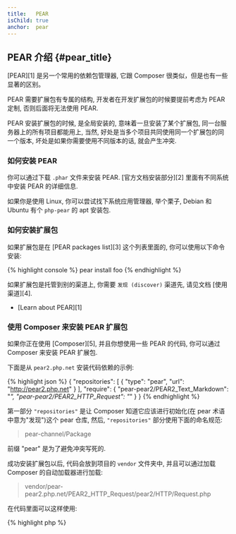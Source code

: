 ```yaml
---
title:   PEAR
isChild: true
anchor:  pear
---
```


## PEAR 介绍 {#pear_title}

[PEAR][1] 是另一个常用的依赖包管理器, 它跟 Composer 很类似，但是也有一些显著的区别。

PEAR 需要扩展包有专属的结构, 开发者在开发扩展包的时候要提前考虑为 PEAR 定制, 否则后面将无法使用 PEAR.

PEAR 安装扩展包的时候, 是全局安装的, 意味着一旦安装了某个扩展包, 同一台服务器上的所有项目都能用上, 当然, 好处是当多个项目共同使用同一个扩展包的同一个版本, 坏处是如果你需要使用不同版本的话, 就会产生冲突.

### 如何安装 PEAR

你可以通过下载 `.phar` 文件来安装 PEAR. [官方文档安装部分][2] 里面有不同系统中安装 PEAR 的详细信息.

如果你是使用 Linux, 你可以尝试找下系统应用管理器, 举个栗子, Debian 和 Ubuntu 有个 `php-pear` 的 apt 安装包.

### 如何安装扩展包

如果扩展包是在 [PEAR packages list][3] 这个列表里面的, 你可以使用以下命令安装:

{% highlight console %}
pear install foo
{% endhighlight %}

如果扩展包是托管到别的渠道上, 你需要 `发现 (discover)` 渠道先, 请见文档 [使用渠道][4].

* [Learn about PEAR][1]

### 使用 Composer 来安装 PEAR 扩展包

如果你正在使用 [Composer][5], 并且你想使用一些 PEAR 的代码, 你可以通过 Composer 来安装 PEAR 扩展包.

下面是从 `pear2.php.net` 安装代码依赖的示例:

{% highlight json %}
{
    "repositories": [
        {
            "type": "pear",
            "url": "http://pear2.php.net"
        }
    ],
    "require": {
        "pear-pear2/PEAR2_Text_Markdown": "*",
        "pear-pear2/PEAR2_HTTP_Request": "*"
    }
}
{% endhighlight %}

第一部分 `"repositories"` 是让 Composer 知道它应该进行初始化(在 pear 术语中意为"发现")这个 pear 仓库, 然后, `"repositories"` 部分使用下面的命名规范:

> pear-channel/Package

前缀 "pear" 是为了避免冲突写死的.

成功安装扩展包以后, 代码会放到项目的 `vendor` 文件夹中, 并且可以通过加载 Composer 的自动加载器进行加载:

> vendor/pear-pear2.php.net/PEAR2_HTTP_Request/pear2/HTTP/Request.php

在代码里面可以这样使用:

{% highlight php %}
<?php
$request = new pear2\HTTP\Request();
{% endhighlight %}

* [学习更多 PEAR 和 Composer 的使用][6]


[1]: http://pear.php.net/
[2]: http://pear.php.net/manual/en/installation.getting.php
[3]: http://pear.php.net/packages.php
[4]: http://pear.php.net/manual/en/guide.users.commandline.channels.php
[5]: /#composer_and_packagist
[6]: http://getcomposer.org/doc/05-repositories.md#pear
